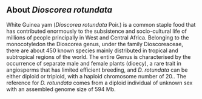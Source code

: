 About *Dioscorea rotundata*
---------------------------

White Guinea yam (*Dioscorea rotundata* Poir.) is a common staple food
that has contributed enormously to the subsistence and socio-cultural
life of millions of people principally in West and Central Africa.
Belonging to the monocotyledon the Dioscorea genus, under the family
Dioscoreaceae, there are about 450 known species mainly distributed in
tropical and subtropical regions of the world. The entire Genus is
characterised by the occurrence of separate male and female plants
(dioecy), a rare trait in angiosperms that has limited efficient
breeding, and *D. rotundata* can be either diploid or triploid, with a
haploid chromosome number of 20.. The reference for *D. rotundata* comes
from a diploid individual of unknown sex with an assembled genome size
of 594 Mb.
